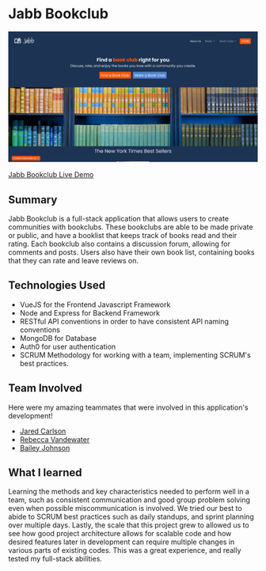 # Jabb Bookclub
![Jabb Bookclub Preview Image](preview.jpg)

[Jabb Bookclub Live Demo](https://jabb.arringtonm.com/)

## Summary

Jabb Bookclub is a full-stack application that allows users to create communities with bookclubs. These bookclubs are able to be made private or public, and have a booklist that keeps track of books read and their rating. 
Each bookclub also contains a discussion forum, allowing for comments and posts. Users also have their own book list, containing books that they can rate and leave reviews on.

## Technologies Used

- VueJS for the Frontend Javascript Framework
- Node and Express for Backend Framework
- RESTful API conventions in order to have consistent API naming conventions
- MongoDB for Database
- Auth0 for user authentication
- SCRUM Methodology for working with a team, implementing SCRUM's best practices.

## Team Involved 
Here were my amazing teammates that were involved in this application's development!
- [Jared Carlson](https://github.com/jaredrcarlson/)
- [Rebecca Vandewater](https://github.com/RebeccaVandeWater)
- [Bailey Johnson](https://github.com/bjohnson93)

## What I learned
Learning the methods and key characteristics needed to perform well in a team, such as consistent communication and good group problem solving even when possible miscommunication is involved. We tried our best to abide to SCRUM best practices such as daily standups, and sprint planning over multiple days. 
Lastly, the scale that this project grew to allowed us to see how good project architecture allows for scalable code and how desired features later in development can require multiple changes in various parts of existing codes. This was a great experience, and really tested my full-stack abilities.
